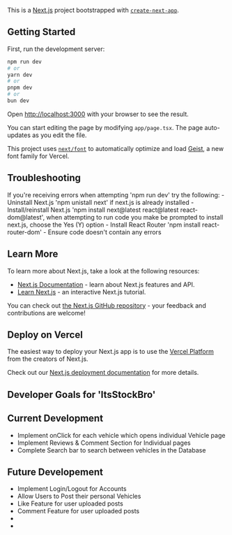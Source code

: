 This is a [Next.js](https://nextjs.org) project bootstrapped with [`create-next-app`](https://nextjs.org/docs/app/api-reference/cli/create-next-app).

## Getting Started

First, run the development server:

```bash
npm run dev
# or
yarn dev
# or
pnpm dev
# or
bun dev
```

Open [http://localhost:3000](http://localhost:3000) with your browser to see the result.

You can start editing the page by modifying `app/page.tsx`. The page auto-updates as you edit the file.

This project uses [`next/font`](https://nextjs.org/docs/app/building-your-application/optimizing/fonts) to automatically optimize and load [Geist](https://vercel.com/font), a new font family for Vercel.
## Troubleshooting 

If you're receiving errors when attempting 'npm run dev' try the following:
    - Uninstall Next.js 'npm unistall next' if next.js is already installed
    - Install/reinstall Next.js 'npm install next@latest react@latest react-dom@latest', when attempting to run code you make be prompted to install next.js, choose the Yes (Y) option
    - Install React Router 'npm install react-router-dom'
    - Ensure code doesn't contain any errors 
## Learn More

To learn more about Next.js, take a look at the following resources:

- [Next.js Documentation](https://nextjs.org/docs) - learn about Next.js features and API.
- [Learn Next.js](https://nextjs.org/learn) - an interactive Next.js tutorial.

You can check out [the Next.js GitHub repository](https://github.com/vercel/next.js) - your feedback and contributions are welcome!

## Deploy on Vercel

The easiest way to deploy your Next.js app is to use the [Vercel Platform](https://vercel.com/new?utm_medium=default-template&filter=next.js&utm_source=create-next-app&utm_campaign=create-next-app-readme) from the creators of Next.js.

Check out our [Next.js deployment documentation](https://nextjs.org/docs/app/building-your-application/deploying) for more details.


## Developer Goals for 'ItsStockBro'

## Current Development

- Implement onClick for each vehicle which opens individual Vehicle page
- Implement Reviews & Comment Section for Individual pages
- Complete Search bar to search between vehicles in the Database

## Future Developement
- Implement Login/Logout for Accounts
- Allow Users to Post their personal Vehicles
- Like Feature for user uploaded posts
- Comment Feature for user uploaded posts
- 
- 